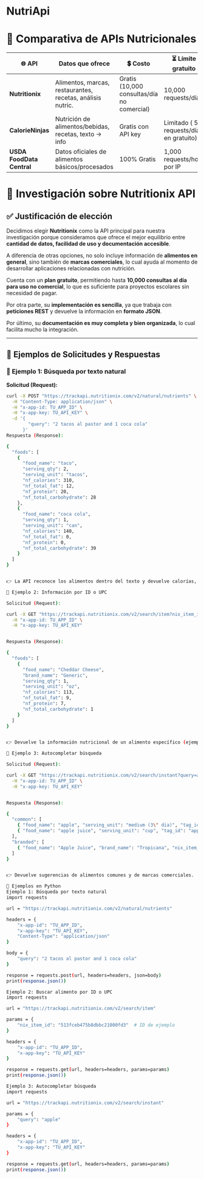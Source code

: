 # NutriApi
# 🥗 Comparativa de APIs Nutricionales

| 🌐 API                 |  Datos que ofrece                                        | 💲 Costo              | ⏳ Límite gratuito              | ⚙️ Implementación | 📖 Documentación |
|------------------------|------------------------------------------------------------|-----------------------------|--------------------------------|-------------------|-----------------|
| **Nutritionix**        | Alimentos, marcas, restaurantes, recetas, análisis nutric. |  Gratis (10,000 consultas/día no comercial) | 10,000 requests/día            | ⭐⭐⭐⭐☆ Fácil       | ⭐⭐⭐⭐⭐ Completa |
| **CalorieNinjas**      | Nutrición de alimentos/bebidas, recetas, texto → info      |  Gratis con API key        | Limitado ( 50 requests/día en gratuito) | ⭐⭐⭐⭐☆ Fácil       | ⭐⭐⭐⭐☆ Muy buena |
| **USDA FoodData Central** | Datos oficiales de alimentos básicos/procesados           |  100% Gratis               | 1,000 requests/hora por IP     | ⭐⭐⭐☆ Media        | ⭐⭐⭐⭐⭐ Completa  |

# 🥗 Investigación sobre Nutritionix API

## ✅ Justificación de elección

Decidimos elegir **Nutritionix** como la API principal para nuestra investigación porque consideramos que ofrece el mejor equilibrio entre **cantidad de datos, facilidad de uso y documentación accesible**.  

A diferencia de otras opciones, no solo incluye información de **alimentos en general**, sino también de **marcas comerciales**, lo cual ayuda al momento de desarrollar aplicaciones relacionadas con nutrición.  

Cuenta con un **plan gratuito**, permitiendo hasta **10,000 consultas al día para uso no comercial**, lo que es suficiente para proyectos escolares sin necesidad de pagar.  

Por otra parte, su **implementación es sencilla**, ya que trabaja con **peticiones REST** y devuelve la información en **formato JSON**.  

Por último, su **documentación es muy completa y bien organizada**, lo cual facilita mucho la integración.  

---

## 📌 Ejemplos de Solicitudes y Respuestas

### 🔹 Ejemplo 1: Búsqueda por texto natural

**Solicitud (Request):**
```bash
curl -X POST "https://trackapi.nutritionix.com/v2/natural/nutrients" \
  -H "Content-Type: application/json" \
  -H "x-app-id: TU_APP_ID" \
  -H "x-app-key: TU_API_KEY" \
  -d '{
        "query": "2 tacos al pastor and 1 coca cola"
      }'
Respuesta (Response):

{
  "foods": [
    {
      "food_name": "taco",
      "serving_qty": 2,
      "serving_unit": "tacos",
      "nf_calories": 310,
      "nf_total_fat": 12,
      "nf_protein": 20,
      "nf_total_carbohydrate": 28
    },
    {
      "food_name": "coca cola",
      "serving_qty": 1,
      "serving_unit": "can",
      "nf_calories": 140,
      "nf_total_fat": 0,
      "nf_protein": 0,
      "nf_total_carbohydrate": 39
    }
  ]
}


👉 La API reconoce los alimentos dentro del texto y devuelve calorías, grasas, proteínas y carbohidratos.

🔹 Ejemplo 2: Información por ID o UPC

Solicitud (Request):

curl -X GET "https://trackapi.nutritionix.com/v2/search/item?nix_item_id=513fceb475b8dbbc21000fd3" \
  -H "x-app-id: TU_APP_ID" \
  -H "x-app-key: TU_API_KEY"


Respuesta (Response):

{
  "foods": [
    {
      "food_name": "Cheddar Cheese",
      "brand_name": "Generic",
      "serving_qty": 1,
      "serving_unit": "oz",
      "nf_calories": 113,
      "nf_total_fat": 9,
      "nf_protein": 7,
      "nf_total_carbohydrate": 1
    }
  ]
}


👉 Devuelve la información nutricional de un alimento específico (ejemplo: queso cheddar).

🔹 Ejemplo 3: Autocompletar búsqueda

Solicitud (Request):

curl -X GET "https://trackapi.nutritionix.com/v2/search/instant?query=apple" \
  -H "x-app-id: TU_APP_ID" \
  -H "x-app-key: TU_API_KEY"


Respuesta (Response):

{
  "common": [
    { "food_name": "apple", "serving_unit": "medium (3\" dia)", "tag_id": "apple" },
    { "food_name": "apple juice", "serving_unit": "cup", "tag_id": "apple juice" }
  ],
  "branded": [
    { "food_name": "Apple Juice", "brand_name": "Tropicana", "nix_item_id": "12345" }
  ]
}


👉 Devuelve sugerencias de alimentos comunes y de marcas comerciales.

🐍 Ejemplos en Python
Ejemplo 1: Búsqueda por texto natural
import requests

url = "https://trackapi.nutritionix.com/v2/natural/nutrients"

headers = {
    "x-app-id": "TU_APP_ID",
    "x-app-key": "TU_API_KEY",
    "Content-Type": "application/json"
}

body = {
    "query": "2 tacos al pastor and 1 coca cola"
}

response = requests.post(url, headers=headers, json=body)
print(response.json())

Ejemplo 2: Buscar alimento por ID o UPC
import requests

url = "https://trackapi.nutritionix.com/v2/search/item"

params = {
    "nix_item_id": "513fceb475b8dbbc21000fd3"  # ID de ejemplo
}

headers = {
    "x-app-id": "TU_APP_ID",
    "x-app-key": "TU_API_KEY"
}

response = requests.get(url, headers=headers, params=params)
print(response.json())

Ejemplo 3: Autocompletar búsqueda
import requests

url = "https://trackapi.nutritionix.com/v2/search/instant"

params = {
    "query": "apple"
}

headers = {
    "x-app-id": "TU_APP_ID",
    "x-app-key": "TU_API_KEY"
}

response = requests.get(url, headers=headers, params=params)
print(response.json())

